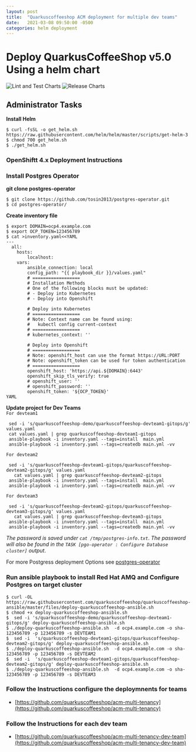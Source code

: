 ```yaml
---
layout: post
title:  "Quarkuscoffeeshop ACM deployment for multiple dev teams"
date:   2021-03-08 09:50:00 -0500
categories: helm deployment
---
```


# Deploy QuarkusCoffeeShop v5.0 Using a helm chart
![Lint and Test Charts](https://github.com/quarkuscoffeeshop/quarkuscoffeeshop-helm/workflows/Lint%20and%20Test%20Charts/badge.svg)
![Release Charts](https://github.com/quarkuscoffeeshop/quarkuscoffeeshop-helm/workflows/Release%20Charts/badge.svg)


## Administrator Tasks 
    
**Install Helm**

```
$ curl -fsSL -o get_helm.sh https://raw.githubusercontent.com/helm/helm/master/scripts/get-helm-3
$ chmod 700 get_helm.sh
$ ./get_helm.sh
```

### OpenShiftt 4.x  Deployment Instructions 


### Install Postgres Operator

**git clone postgres-operator**
```
$ git clone https://github.com/tosin2013/postgres-operator.git
$ cd postgres-operator/
```

**Create inventory file**
```
$ export DOMAIN=ocp4.example.com
$ export OCP_TOKEN=123456789
$ cat >inventory.yaml<<YAML
---
  all:
    hosts:
        localhost:
    vars:
        ansible_connection: local
        config_path: "{{ playbook_dir }}/values.yaml"
        # ==================
        # Installation Methods
        # One of the following blocks must be updated:
        # - Deploy into Kubernetes
        # - Deploy into Openshift

        # Deploy into Kubernetes
        # ==================
        # Note: Context name can be found using:
        #   kubectl config current-context
        # ==================
        # kubernetes_context: ''

        # Deploy into Openshift
        # ==================
        # Note: openshift_host can use the format https://URL:PORT
        # Note: openshift_token can be used for token authentication
        # ==================
        openshift_host: 'https://api.${DOMAIN}:6443'
        openshift_skip_tls_verify: true
        # openshift_user: ''
        # openshift_password: ''
        openshift_token: '${OCP_TOKEN}'
YAML
```

**Update project for Dev Teams**  
`For devteam1`
```
 sed -i 's/quarkuscoffeeshop-demo/quarkuscoffeeshop-devteam1-gitops/g' values.yaml
 cat values.yaml | grep quarkuscoffeeshop-devteam1-gitops
 ansible-playbook -i inventory.yaml --tags=install  main.yml
 ansible-playbook -i inventory.yaml --tags=createdb main.yml -vv
```

`For devteam2`
```
 sed -i 's/quarkuscoffeeshop-devteam1-gitops/quarkuscoffeeshop-devteam2-gitops/g' values.yaml
   cat values.yaml | grep quarkuscoffeeshop-devteam2-gitops
 ansible-playbook -i inventory.yaml --tags=install  main.yml
 ansible-playbook -i inventory.yaml --tags=createdb main.yml -vv
```

`For devteam3`
```
 sed -i 's/quarkuscoffeeshop-devteam2-gitops/quarkuscoffeeshop-devteam3-gitops/g' values.yaml
   cat values.yaml | grep quarkuscoffeeshop-devteam3-gitops
 ansible-playbook -i inventory.yaml --tags=install  main.yml
 ansible-playbook -i inventory.yaml --tags=createdb main.yml -vv
```

*The password is saved under `cat /tmp/postgres-info.txt`*. 
*The password will also be found in the `TASK [pgo-operator : Configure Database cluster]` output*. 

For more Postgress deployment Options see [postgres-operator](https://github.com/tosin2013/postgres-operator)


### Run ansible playbook to install Red Hat AMQ and Configure Postgres on target cluster
```
$ curl -OL https://raw.githubusercontent.com/quarkuscoffeeshop/quarkuscoffeeshop-ansible/master/files/deploy-quarkuscoffeeshop-ansible.sh
$ chmod +x deploy-quarkuscoffeeshop-ansible.sh
$  sed -i 's/quarkuscoffeeshop-demo/quarkuscoffeeshop-devteam1-gitops/g' deploy-quarkuscoffeeshop-ansible.sh
$ ./deploy-quarkuscoffeeshop-ansible.sh  -d ocp4.example.com -o sha-123456789 -p 123456789 -s DEVTEAM1
$  sed -i  's/quarkuscoffeeshop-devteam1-gitops/quarkuscoffeeshop-devteam2-gitops/g' deploy-quarkuscoffeeshop-ansible.sh
$ ./deploy-quarkuscoffeeshop-ansible.sh  -d ocp4.example.com -o sha-123456789 -p 123456789 -s DEVTEAM2
$  sed -i  's/quarkuscoffeeshop-devteam1-gitops/quarkuscoffeeshop-devteam2-gitops/g' deploy-quarkuscoffeeshop-ansible.sh
$ ./deploy-quarkuscoffeeshop-ansible.sh  -d ocp4.example.com -o sha-123456789 -p 123456789 -s DEVTEAM3
```

### Follow the Instructions configure the deploymnents for teams
* [https://github.com/quarkuscoffeeshop/acm-multi-tenancy](https://github.com/quarkuscoffeeshop/acm-multi-tenancy)

### Follow the Instructions for each dev team
* [https://github.com/quarkuscoffeeshop/acm-multi-tenancy-dev-team](https://github.com/quarkuscoffeeshop/acm-multi-tenancy-dev-team)
